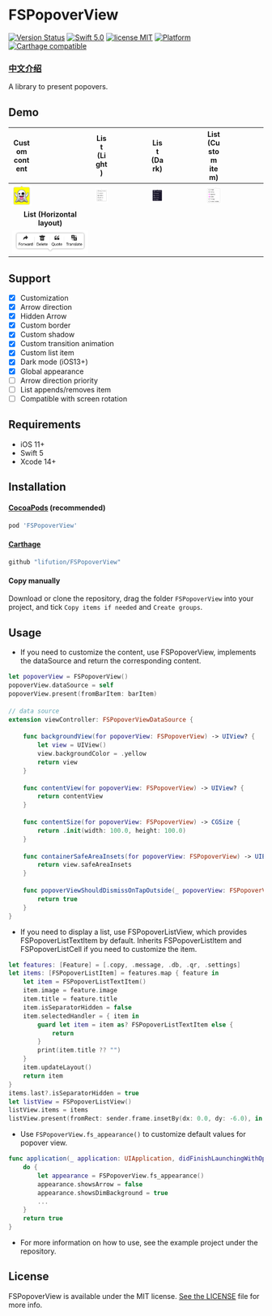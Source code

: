 # FSPopoverView

[![Version Status](https://img.shields.io/cocoapods/v/FSPopoverView.svg)](https://cocoapods.org/pods/FSPopoverView)
[![Swift 5.0](https://img.shields.io/badge/Swift-5.0-orange.svg?style=flat)](https://developer.apple.com/swift/)
[![license MIT](https://img.shields.io/cocoapods/l/FSPopoverView.svg)](https://github.com/lifution/FSPopoverView/blob/master/LICENSE)
[![Platform](https://img.shields.io/cocoapods/p/FSPopoverView.svg)](https://github.com/lifution/FSPopoverView/blob/master/README.md)
[![Carthage compatible](https://img.shields.io/badge/Carthage-compatible-4BC51D.svg?style=flat)](https://github.com/Carthage/Carthage)

### [中文介绍](https://github.com/lifution/FSPopoverView/blob/master/README_CN.md)

A library to present popovers.

## Demo

|<div style="width: 25%">**Custom content**</div>|<div style="width: 25%">**List (Light)**</div>|<div style="width: 25%">**List (Dark)**</div>|<div style="width: 25%">**List (Custom item)**</div>|
|:--:|:--:|:--:|:--:|
|<div style="width: 25%"><img src="Screenshots/custom.PNG"></div>|<div style="width: 25%"><img src="Screenshots/list_light.PNG"></div>|<div style="width: 25%"><img src="Screenshots/list_dark.PNG"></div>|<div style="width: 25%"><img src="Screenshots/custom_item.PNG"></div>|
|**List (Horizontal layout)**|
|<img src="Screenshots/menu.PNG">|

## Support

- [x] Customization
- [x] Arrow direction
- [x] Hidden Arrow
- [x] Custom border
- [x] Custom shadow
- [x] Custom transition animation
- [x] Custom list item
- [x] Dark mode (iOS13+)
- [x] Global appearance
- [ ] Arrow direction priority
- [ ] List appends/removes item
- [ ] Compatible with screen rotation

## Requirements

* iOS 11+
* Swift 5
* Xcode 14+

## Installation

#### [CocoaPods](http://cocoapods.org) (recommended)

```ruby
pod 'FSPopoverView'
```

#### [Carthage](https://github.com/Carthage/Carthage)

````bash
github "lifution/FSPopoverView"
````

#### Copy manually

Download or clone the repository, drag the folder `FSPopoverView` into your project, and tick `Copy items if needed` and `Create groups`.

## Usage

* If you need to customize the content, use FSPopoverView, implements the dataSource and return the corresponding content.
```Swift
let popoverView = FSPopoverView()
popoverView.dataSource = self
popoverView.present(fromBarItem: barItem)

// data source
extension viewController: FSPopoverViewDataSource {
    
    func backgroundView(for popoverView: FSPopoverView) -> UIView? {
        let view = UIView()
        view.backgroundColor = .yellow
        return view
    }
    
    func contentView(for popoverView: FSPopoverView) -> UIView? {
        return contentView
    }
    
    func contentSize(for popoverView: FSPopoverView) -> CGSize {
        return .init(width: 100.0, height: 100.0)
    }
    
    func containerSafeAreaInsets(for popoverView: FSPopoverView) -> UIEdgeInsets {
        return view.safeAreaInsets
    }
    
    func popoverViewShouldDismissOnTapOutside(_ popoverView: FSPopoverView) -> Bool {
        return true
    }
}

```
* If you need to display a list, use FSPopoverListView, which provides FSPopoverListTextItem by default. Inherits FSPopoverListItem and FSPopoverListCell if you need to customize the item.
```Swift
let features: [Feature] = [.copy, .message, .db, .qr, .settings]
let items: [FSPopoverListItem] = features.map { feature in
    let item = FSPopoverListTextItem()
    item.image = feature.image
    item.title = feature.title
    item.isSeparatorHidden = false
    item.selectedHandler = { item in
        guard let item = item as? FSPopoverListTextItem else {
            return
        }
        print(item.title ?? "")
    }
    item.updateLayout()
    return item
}
items.last?.isSeparatorHidden = true
let listView = FSPopoverListView()
listView.items = items
listView.present(fromRect: sender.frame.insetBy(dx: 0.0, dy: -6.0), in: view)
```
* Use `FSPopoverView.fs_appearance()` to customize default values for popover view.
```Swift
func application(_ application: UIApplication, didFinishLaunchingWithOptions launchOptions: [UIApplication.LaunchOptionsKey : Any]? = nil) -> Bool {
    do {
        let appearance = FSPopoverView.fs_appearance()
        appearance.showsArrow = false
        appearance.showsDimBackground = true
        ...
    }
    return true
}
```
* For more information on how to use, see the example project under the repository.

## License

FSPopoverView is available under the MIT license. [See the LICENSE](https://github.com/lifution/FSPopoverView/blob/master/LICENSE) file for more info.

